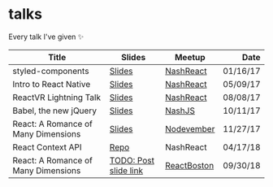# talks
Every talk I've given ✨

| Title      | Slides     | Meetup    | Date   |
| ---------- | ---------- | --------- | -----: |
| styled-components | [Slides](./styled-components) | [NashReact](https://www.meetup.com/NashReact-Meetup/events/236608322/) | 01/16/17 |
| Intro to React Native | [Slides](./reactnative) | [NashReact](https://www.meetup.com/NashReact-Meetup/events/237819037/) | 05/09/17 |
| ReactVR Lightning Talk | [Slides](./reactvr-lightning-talk) | [NashReact](https://www.meetup.com/NashReact-Meetup/events/237819057) | 08/08/17 |
| Babel, the new jQuery | [Slides](./babel-compiler-talk) | [NashJS](https://www.meetup.com/nashjs/events/kfhvnnywnbpb) | 10/11/17 |
| React: A Romance of Many Dimensions | [Slides](./react-a-romance-of-many-dimensions) | [Nodevember](http://nodevember.org/) | 11/27/17 |
| React Context API | [Repo](https://github.com/matthamil/react-context) | NashReact | 04/17/18 |
| React: A Romance of Many Dimensions | [TODO: Post slide link](#) | [ReactBoston](https://www.youtube.com/watch?v=Vx9BeQSCAnc) | 09/30/18
